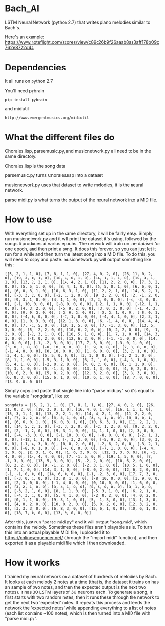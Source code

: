# Bach_AI
LSTM Neural Network (python 2.7) that writes piano melodies similar to Bach's.

Here's an example: https://www.noteflight.com/scores/view/c89c26b9f26aaab8aa3aff178b09c762e8722d44

# Dependencies

It all runs on python 2.7


You'll need pybrain

    pip install pybrain
and midiutil

    http://www.emergentmusics.org/midiutil


# What the different files do
Chorales.lisp, parsemusic.py, and musicnetwork.py all need to be in the same directory.

Chorales.lisp is the song data

parsemusic.py turns Chorales.lisp into a dataset

musicnetwork.py uses that dataset to write melodies, it is the neural network.

parse midi.py is what turns the output of the neural network into a MID file.

# How to use

With everything set up in the same directory, it will be fairly easy. Simply run musicnetwork.py and it will print the dataset it's using, followed by the songs it produces at varios epochs. The network will train on the dataset for one epoch, and then print a song. It does this forever, so you can just let it run for a while and then turn the latest song into a MID file. To do this, you will need to copy and paste. musicnetwork.py will output something like this:

    [[5, 2, 1, 1, 0], [7, 8, 1, 1, 0], [27, 4, 0, 2, 0], [26, 11, 0, 2, 0], [19, 3, 0, 1, 0], [16, 4, 0, 1, 0], [16, 1, 1, 1, 0], [15, 3, 1, 1, 0], [13, 2, 2, 1, 0], [14, 4, 2, 1, 0], [11, 2, 2, 0, 0], [7, 3, 2, 0, 0], [5, 5, 1, 0, 0], [8, 4, 1, 0, 0], [5, 5, 0, 1, 0], [6, 6, 0, 1, 0], [6, 0, 3, 1, 0], [10, 6, 3, 1, 0], [11, 2, 2, 1, 0], [14, 5, 2, 1, 0], [-3, 3, 2, 0, 0], [-2, 1, 2, 0, 0], [9, 2, 2, 0, 0], [2, -1, 2, 0, 0], [9, 3, 1, 0, 0], [4, 1, 1, 0, 0], [2, 3, 0, 0, 0], [-4, -3, 0, 0, 0], [-1, 10, 0, 0, 0], [-8, 0, 0, 0, 0], [-2, 1, 1, 0, 0], [-12, 1, 1, 0, 0], [4, 3, 2, 0, 0], [-5, 9, 2, 0, 0], [3, 0, 3, 0, 0], [-1, 4, 3, 0, 0], [0, 0, 2, 0, 0], [-2, 6, 2, 0, 0], [-3, 2, 1, 0, 0], [-8, 0, 1, 0, 0], [-4, 6, 0, 0, 0], [-7, 1, 0, 0, 0], [-4, 4, 1, 0, 0], [2, 3, 1, 0, 0], [1, 0, 3, 0, 0], [12, 1, 3, 0, 0], [6, -1, 4, 0, 0], [14, 4, 4, 0, 0], [7, -1, 5, 0, 0], [19, 1, 5, 0, 0], [7, -1, 3, 0, 0], [13, 5, 3, 0, 0], [5, -2, 2, 0, 0], [10, 6, 2, 0, 0], [0, 2, 2, 0, 0], [9, -1, 2, 0, 0], [-2, 3, 1, 0, 0], [10, 5, 1, 0, 0], [1, 7, 1, 0, 0], [14, 3, 1, 0, 0], [-8, 0, 2, 0, 0], [12, 6, 2, 0, 0], [-1, -1, 0, 0, 0], [14, 6, 0, 0, 0], [-1, -2, 3, 0, 0], [17, 7, 3, 0, 0], [-3, 0, 1, 0, 0], [3, 8, 1, 0, 0], [-8, 10, 0, 0, 0], [1, 9, 0, 0, 0], [2, 3, 0, 0, 0], [-1, 4, 0, 0, 0], [0, 10, 0, 0, 0], [1, 6, 0, 0, 0], [3, 2, 1, 0, 0], [3, 4, 1, 0, 0], [5, 5, 0, 0, 0], [3, 1, 0, 0, 0], [-3, 2, 1, 0, 0], [8, 1, 1, 0, 0], [-5, 3, 1, 0, 0], [6, 2, 1, 0, 0], [-4, 3, 1, 0, 0], [5, 4, 1, 0, 0], [-2, 0, 2, 0, 0], [4, 0, 2, 0, 0], [0, 1, 1, 0, 0], [9, 3, 1, 0, 0], [5, -1, 3, 0, 0], [13, 1, 3, 0, 0], [4, 0, 2, 0, 0], [10, 0, 2, 0, 0], [5, 0, 2, 0, 0], [12, 3, 2, 0, 0], [3, 3, 3, 0, 0], [6, 8, 3, 0, 0], [15, 6, 1, 0, 0], [10, 6, 1, 0, 0], [18, 7, 0, 0, 0], [13, 9, 0, 0, 0]]

Simply copy and paste that single line into "parse midi.py" so it's equal to the variable "songdata", like so:

    songdata = [[5, 2, 1, 1, 0], [7, 8, 1, 1, 0], [27, 4, 0, 2, 0], [26, 11, 0, 2, 0], [19, 3, 0, 1, 0], [16, 4, 0, 1, 0], [16, 1, 1, 1, 0], [15, 3, 1, 1, 0], [13, 2, 2, 1, 0], [14, 4, 2, 1, 0], [11, 2, 2, 0, 0], [7, 3, 2, 0, 0], [5, 5, 1, 0, 0], [8, 4, 1, 0, 0], [5, 5, 0, 1, 0], [6, 6, 0, 1, 0], [6, 0, 3, 1, 0], [10, 6, 3, 1, 0], [11, 2, 2, 1, 0], [14, 5, 2, 1, 0], [-3, 3, 2, 0, 0], [-2, 1, 2, 0, 0], [9, 2, 2, 0, 0], [2, -1, 2, 0, 0], [9, 3, 1, 0, 0], [4, 1, 1, 0, 0], [2, 3, 0, 0, 0], [-4, -3, 0, 0, 0], [-1, 10, 0, 0, 0], [-8, 0, 0, 0, 0], [-2, 1, 1, 0, 0], [-12, 1, 1, 0, 0], [4, 3, 2, 0, 0], [-5, 9, 2, 0, 0], [3, 0, 3, 0, 0], [-1, 4, 3, 0, 0], [0, 0, 2, 0, 0], [-2, 6, 2, 0, 0], [-3, 2, 1, 0, 0], [-8, 0, 1, 0, 0], [-4, 6, 0, 0, 0], [-7, 1, 0, 0, 0], [-4, 4, 1, 0, 0], [2, 3, 1, 0, 0], [1, 0, 3, 0, 0], [12, 1, 3, 0, 0], [6, -1, 4, 0, 0], [14, 4, 4, 0, 0], [7, -1, 5, 0, 0], [19, 1, 5, 0, 0], [7, -1, 3, 0, 0], [13, 5, 3, 0, 0], [5, -2, 2, 0, 0], [10, 6, 2, 0, 0], [0, 2, 2, 0, 0], [9, -1, 2, 0, 0], [-2, 3, 1, 0, 0], [10, 5, 1, 0, 0], [1, 7, 1, 0, 0], [14, 3, 1, 0, 0], [-8, 0, 2, 0, 0], [12, 6, 2, 0, 0], [-1, -1, 0, 0, 0], [14, 6, 0, 0, 0], [-1, -2, 3, 0, 0], [17, 7, 3, 0, 0], [-3, 0, 1, 0, 0], [3, 8, 1, 0, 0], [-8, 10, 0, 0, 0], [1, 9, 0, 0, 0], [2, 3, 0, 0, 0], [-1, 4, 0, 0, 0], [0, 10, 0, 0, 0], [1, 6, 0, 0, 0], [3, 2, 1, 0, 0], [3, 4, 1, 0, 0], [5, 5, 0, 0, 0], [3, 1, 0, 0, 0], [-3, 2, 1, 0, 0], [8, 1, 1, 0, 0], [-5, 3, 1, 0, 0], [6, 2, 1, 0, 0], [-4, 3, 1, 0, 0], [5, 4, 1, 0, 0], [-2, 0, 2, 0, 0], [4, 0, 2, 0, 0], [0, 1, 1, 0, 0], [9, 3, 1, 0, 0], [5, -1, 3, 0, 0], [13, 1, 3, 0, 0], [4, 0, 2, 0, 0], [10, 0, 2, 0, 0], [5, 0, 2, 0, 0], [12, 3, 2, 0, 0], [3, 3, 3, 0, 0], [6, 8, 3, 0, 0], [15, 6, 1, 0, 0], [10, 6, 1, 0, 0], [18, 7, 0, 0, 0], [13, 9, 0, 0, 0]]

After this, just run "parse midi.py" and it will output "song.mid", which contains the melody. Sometimes these files aren't playable as is. To turn this into an actual playable MIDI file, I uploaded it to https://onlinesequencer.net/ (through the "import midi" function), and then exported it as a playable midi file which I then downloaded. 


# How it works

I trained my neural network on a dataset of hundreds of melodies by Bach. It looks at each melody 2 notes at a time (that is, the dataset it trains on has an sample of two notes, and then the expected output is the next two notes). It has 30 LSTM layers of 30 neurons each. To generate a song, it first starts with two random notes, then it runs these through the network to get the next two 'expected' notes. It repeats this process and feeds the network the 'expected notes' while appending everything to a list of notes (each list contains ~100 notes), which is then turned into a MID file with "parse midi.py".
